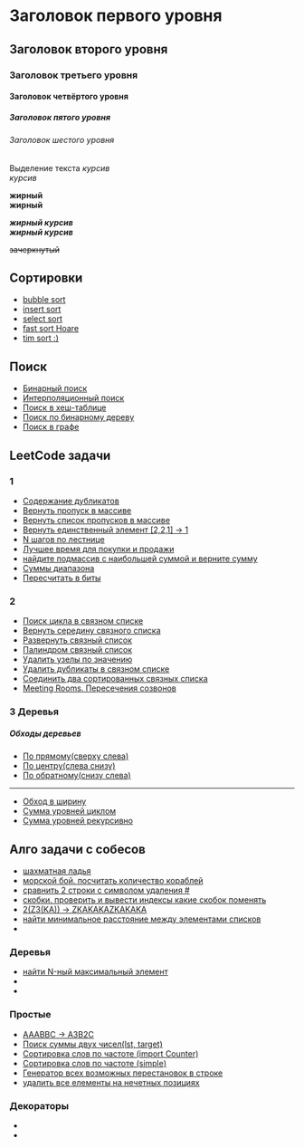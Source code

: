 # Заголовок первого уровня
## Заголовок второго уровня
### Заголовок третьего уровня
#### Заголовок четвёртого уровня
##### Заголовок пятого уровня
###### Заголовок шестого уровня


Выделение текста
*курсив*  
_курсив_

**жирный**  
__жирный__

***жирный курсив***  
___жирный курсив___

~~зачеркнутый~~

## Сортировки
+ [bubble sort](https://github.com/Nikitalskv2/theory_and_problems_in_python/blob/master/Algoritms/Sorted.pyL#58)
+ [insert sort](https://github.com/Nikitalskv2/theory_and_problems_in_python/blob/master/Algoritms/Sorted.pyL#27)
+ [select sort](https://github.com/Nikitalskv2/theory_and_problems_in_python/blob/master/Algoritms/Sorted.pyL#46)
+ [fast sort Hoare](https://github.com/Nikitalskv2/theory_and_problems_in_python/blob/master/Algoritms/Sorted.pyL#10)
+ [tim sort :) ](https://github.com/Nikitalskv2/theory_and_problems_in_python/blob/master/Algoritms/Sorted.pyL#4)

## Поиск
+ [Бинарный поиск](https://github.com/Nikitalskv2/theory_and_problems_in_python/blob/master/Algoritms/Search.py#L3)
+ [Интерполяционный поиск](https://github.com/Nikitalskv2/theory_and_problems_in_python/blob/master/Algoritms/Search.py#L88)
+ [Поиск в хеш-таблице](https://github.com/Nikitalskv2/theory_and_problems_in_python/blob/master/Algoritms/Search.py#L24)
+ [Поиск по бинарному дереву](https://github.com/Nikitalskv2/theory_and_problems_in_python/blob/master/Algoritms/Search.py#L45)
+ [Поиск в графе](https://github.com/Nikitalskv2/theory_and_problems_in_python/blob/master/Algoritms/Search.py#L59)

## LeetCode задачи
### 1
+ [Содержание дубликатов](https://github.com/Nikitalskv2/theory_and_problems_in_python/blob/master/Algoritms/vlad_ten/patterns_1.py#L4)
+ [Вернуть пропуск в массиве](https://github.com/Nikitalskv2/theory_and_problems_in_python/blob/master/Algoritms/vlad_ten/patterns_1.py#L16)
+ [Вернуть список пропусков в массиве](https://github.com/Nikitalskv2/theory_and_problems_in_python/blob/master/Algoritms/vlad_ten/patterns_1.py#L39)
+ [Вернуть единственный элемент [2,2,1] -> 1](https://github.com/Nikitalskv2/theory_and_problems_in_python/blob/master/Algoritms/vlad_ten/patterns_1.py#L64)
+ [N шагов по лестнице](https://github.com/Nikitalskv2/theory_and_problems_in_python/blob/master/Algoritms/vlad_ten/patterns_1.py#L94)
+ [Лучшее время для покупки и продажи](https://github.com/Nikitalskv2/theory_and_problems_in_python/blob/master/Algoritms/vlad_ten/patterns_1.py#L126)
+ [найдите подмассив с наибольшей суммой и верните сумму](https://github.com/Nikitalskv2/theory_and_problems_in_python/blob/master/Algoritms/vlad_ten/patterns_1.py#L158)
+ [Суммы диапазона](https://github.com/Nikitalskv2/theory_and_problems_in_python/blob/master/Algoritms/vlad_ten/patterns_1.py#L183)
+ [Пересчитать в биты](https://github.com/Nikitalskv2/theory_and_problems_in_python/blob/master/Algoritms/vlad_ten/patterns_1.py#L232)

### 2
+ [Поиск цикла в связном списке](https://github.com/Nikitalskv2/theory_and_problems_in_python/blob/master/Algoritms/vlad_ten/patterns_2.py#L1)
+ [Вернуть середину связного списка](https://github.com/Nikitalskv2/theory_and_problems_in_python/blob/master/Algoritms/vlad_ten/patterns_2.py#L54)
+ [Развернуть связный список](97)
+ [Палиндром связный список](143)
+ [Удалить узелы по значению](204)
+ [Удалить дубликаты в связном списке](258)
+ [Соединить два сортированных связных списка](305)
+ [Meeting Rooms. Пересечения созвонов](348)

### 3 Деревья
##### Обходы деревьев
+ [По прямому(сверху слева)](55)
+ [По центру(слева снизу)](33)
+ [По обратному(снизу слева)](44)
---
+ [Обход в ширину](66)
+ [Сумма уровней циклом](82)
+ [Сумма уровней рекурсивно](111)


## Алго задачи с собесов
+ [шахматная ладья](https://github.com/Nikitalskv2/theory_and_problems_in_python/blob/master/LIVECODE/T-Bank.py#L415)
+ [морской бой. посчитать количество кораблей](https://github.com/Nikitalskv2/theory_and_problems_in_python/blob/master/LIVECODE/T-Bank.py#L443)
+ [сравнить 2 строки с символом удаления #](https://github.com/Nikitalskv2/theory_and_problems_in_python/blob/master/LIVECODE/T-Bank.py#L479)
+ [скобки. проверить и вывести индексы какие скобок поменять](https://github.com/Nikitalskv2/theory_and_problems_in_python/blob/master/LIVECODE/T-Bank.py#L516)
+ [2(Z3(KA)) -> ZKAKAKAZKAKAKA](https://github.com/Nikitalskv2/theory_and_problems_in_python/blob/master/LIVECODE/T-Bank.py#L578)
+ [найти минимальное расстояние между элементами списков](https://github.com/Nikitalskv2/theory_and_problems_in_python/blob/master/LIVECODE/T-Bank.py#L681)
+ 
### Деревья
+ [найти N-ный максимальный элемент](https://github.com/Nikitalskv2/theory_and_problems_in_python/blob/master/LIVECODE/T-Bank.py#L656)
+ []()
+ []()

### Простые
+ [AAABBC -> A3B2C](https://github.com/Nikitalskv2/theory_and_problems_in_python/blob/master/exemples/AAABBC_A3B2C.py#L1)
+ [Поиск суммы двух чисел(lst, target)](https://github.com/Nikitalskv2/theory_and_problems_in_python/blob/master/exemples/find_cum_wto_numbers.py#L10)
+ [Сортировка слов по частоте (import Counter)](https://github.com/Nikitalskv2/theory_and_problems_in_python/blob/master/exemples/Find_used_count_word.py#L1)
+ [Сортировка слов по частоте (simple)](https://github.com/Nikitalskv2/theory_and_problems_in_python/blob/master/exemples/Find_used_count_word.py#L16)
+ [Генератор всех возможных перестановок в строке](https://github.com/Nikitalskv2/theory_and_problems_in_python/blob/master/exemples/generate_reverse_str.py)
+ [удалить все елементы на нечетных позициях](https://github.com/Nikitalskv2/theory_and_problems_in_python/blob/master/exemples/remove_odd_items_from_list.py)

### Декораторы
+ []()
+ []()